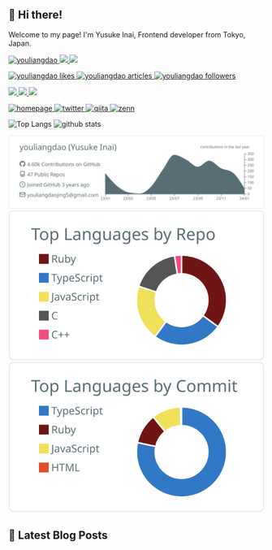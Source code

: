 ## 👋 Hi there!
Welcome to my page!
I'm Yusuke Inai, Frontend developer from Tokyo, Japan.
<p align="left">
  <a href="https://github.com/youliangdao/youliangdao/">
    <img src="https://komarev.com/ghpvc/?username=youliangdao" alt="youliangdao" />
  </a>
  <a href="http://twitter.com/yusuke_blog1026">
    <img height="20" src="https://img.shields.io/twitter/follow/yusuke_blog1026?label=Twitter&logo=twitter&style=flat" />
  </a>
  <a href="https://github.com/youliangdao">
    <img height="20" src="https://img.shields.io/github/followers/youliangdao?label=follow&logo=github&style=flat" />
  </a>
</p>
<p align="left">
  <!-- Like のバッジ -->
  <a href="https://zenn.dev/youliangdao">
    <img src="https://zenn.badge.nikaera.com/s/youliangdao/likes" alt="youliangdao likes" />
  </a>

  <!-- Articles のバッジ -->
  <a href="https://zenn.dev/youliangdao/articles">
    <img src="https://zenn.badge.nikaera.com/s/youliangdao/articles" alt="youliangdao articles" />
  </a>

  <!-- Followers のバッジ -->
  <a href="https://zenn.dev/youliangdao/followers">
    <img src="https://zenn.badge.nikaera.com/s/youliangdao/followers" alt="youliangdao followers" />
  </a>
</p>
<p align="left">
  <a href="http://qiita.com/yusuke_blog1026">
    <img height="20" src="https://qiita-badge.apiapi.app/s/yusuke_blog1026/contributions.svg" />
  </a>  
  <a href="http://qiita.com/yusuke_blog1026">
    <img height="20" src="https://qiita-badge.apiapi.app/s/yusuke_blog1026/posts.svg" />
  </a>
  <a href="http://qiita.com/yusuke_blog1026">
    <img height="20" src="https://qiita-badge.apiapi.app/s/yusuke_blog1026/followers.svg" />
  </a>
</p>

<p align="left"> 
  <a href="https://bento.me/youliangdao">
    <img alt="homepage" width="30px" src="https://simpleicons.org/icons/homeassistantcommunitystore.svg" />
  </a>
  <a href="https://twitter.com/yusuke_blog1026">
    <img alt="twitter" width="30px" src="https://simpleicons.org/icons/twitter.svg" />
  </a>
  <a href="https://qiita.com/yusuke_blog1026">
    <img alt="qiita" width="30px" src="https://simpleicons.org/icons/qiita.svg" />
  </a>
  <a href="https://zenn.dev/youliangdao" target="blank">
    <img src="https://simpleicons.org/icons/zenn.svg" alt="zenn" height="30" width="30" />
  </a>
</p>

<p align="left"> 
  <img alt="Top Langs" height="150px" src="https://github-readme-stats.vercel.app/api/top-langs/?username=youliangdao&layout=compact&count_private=true&show_icons=true&show_icons=true" />
  <img alt="github stats" height="150px" src="https://github-readme-stats.vercel.app/api?username=youliangdao&count_private=true&show_icons=true&show_icons=true" />
</p>

[![](https://raw.githubusercontent.com/youliangdao/youliangdao/master/profile-summary-card-output/default/0-profile-details.svg)](https://github.com/vn7n24fzkq/github-profile-summary-cards)
[![](https://raw.githubusercontent.com/youliangdao/youliangdao/master/profile-summary-card-output/default/1-repos-per-language.svg)](https://github.com/vn7n24fzkq/github-profile-summary-cards) [![](https://raw.githubusercontent.com/youliangdao/youliangdao/master/profile-summary-card-output/default/2-most-commit-language.svg)](https://github.com/vn7n24fzkq/github-profile-summary-cards)

## 📝 Latest Blog Posts
<!-- BLOG-POST-LIST:START -->
<!-- BLOG-POST-LIST:END -->

